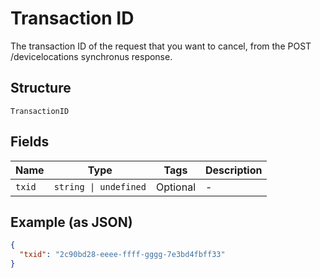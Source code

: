 
# Transaction ID

The transaction ID of the request that you want to cancel, from the POST /devicelocations synchronus response.

## Structure

`TransactionID`

## Fields

| Name | Type | Tags | Description |
|  --- | --- | --- | --- |
| `txid` | `string \| undefined` | Optional | - |

## Example (as JSON)

```json
{
  "txid": "2c90bd28-eeee-ffff-gggg-7e3bd4fbff33"
}
```


